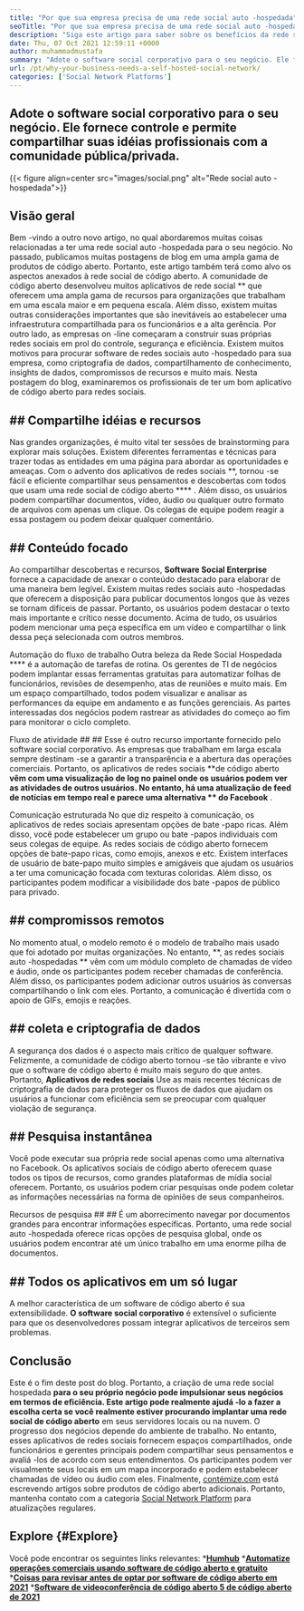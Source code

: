 ```yaml
---
title: "Por que sua empresa precisa de uma rede social auto -hospedada" 
seoTitle: "Por que sua empresa precisa de uma rede social auto -hospedada" 
description: "Siga este artigo para saber sobre os benefícios da rede social auto-hospedada para os negócios. Permite criar espaços públicos/privados para equipes e indivíduos." 
date: Thu, 07 Oct 2021 12:59:11 +0000
author: muhammadmustafa
summary: "Adote o software social corporativo para o seu negócio. Ele fornece controle e permite compartilhar suas idéias profissionais com a comunidade pública/privada." 
url: /pt/why-your-business-needs-a-self-hosted-social-network/
categories: ['Social Network Platforms']
---
```


## Adote o software social corporativo para o seu negócio. Ele fornece controle e permite compartilhar suas idéias profissionais com a comunidade pública/privada.

{{< figure align=center src="images/social.png" alt="Rede social auto -hospedada">}}


## Visão geral
Bem -vindo a outro novo artigo, no qual abordaremos muitas coisas relacionadas a ter uma rede social auto -hospedada para o seu negócio. No passado, publicamos muitas postagens de blog em uma ampla gama de produtos de código aberto. Portanto, este artigo também terá como alvo os aspectos anexados à rede social de código aberto. A comunidade de código aberto desenvolveu muitos aplicativos de rede social ** que oferecem uma ampla gama de recursos para organizações que trabalham em uma escala maior e em pequena escala. Além disso, existem muitas outras considerações importantes que são inevitáveis ​​ao estabelecer uma infraestrutura compartilhada para os funcionários e a alta gerência.
Por outro lado, as empresas on -line começaram a construir suas próprias redes sociais em prol do controle, segurança e eficiência. Existem muitos motivos para procurar software de redes sociais auto -hospedado para sua empresa, como criptografia de dados, compartilhamento de conhecimento, insights de dados, compromissos de recursos e muito mais. Nesta postagem do blog, examinaremos os profissionais de ter um bom aplicativo de código aberto para redes sociais.

## ## Compartilhe idéias e recursos
Nas grandes organizações, é muito vital ter sessões de brainstorming para explorar mais soluções. Existem diferentes ferramentas e técnicas para trazer todas as entidades em uma página para abordar as oportunidades e ameaças. Com o advento dos aplicativos de redes sociais **, tornou -se fácil e eficiente compartilhar seus pensamentos e descobertas com todos que usam uma rede social de código aberto  **** . Além disso, os usuários podem compartilhar documentos, vídeo, áudio ou qualquer outro formato de arquivos com apenas um clique. Os colegas de equipe podem reagir a essa postagem ou podem deixar qualquer comentário.

## ## Conteúdo focado
Ao compartilhar descobertas e recursos, **Software Social Enterprise**  fornece a capacidade de anexar o conteúdo destacado para elaborar de uma maneira bem legível. Existem muitas redes sociais auto -hospedadas que oferecem a disposição para publicar documentos longos que às vezes se tornam difíceis de passar. Portanto, os usuários podem destacar o texto mais importante e crítico nesse documento. Acima de tudo, os usuários podem mencionar uma peça específica em um vídeo e compartilhar o link dessa peça selecionada com outros membros.

Automação do fluxo de trabalho
Outra beleza da Rede Social Hospedada  ****  é a automação de tarefas de rotina. Os gerentes de TI de negócios podem implantar essas ferramentas gratuitas para automatizar folhas de funcionários, revisões de desempenho, atas de reuniões e muito mais. Em um espaço compartilhado, todos podem visualizar e analisar as performances da equipe em andamento e as funções gerenciais. As partes interessadas dos negócios podem rastrear as atividades do começo ao fim para monitorar o ciclo completo.

Fluxo de atividade ## ## 
Esse é outro recurso importante fornecido pelo software social corporativo. As empresas que trabalham em larga escala sempre destinam -se a garantir a transparência e a abertura das operações comerciais. Portanto, os aplicativos de redes sociais **de código aberto  **vêm com uma visualização de log no painel onde os usuários podem ver as atividades de outros usuários. No entanto, há uma atualização de feed de notícias em tempo real e parece uma alternativa **  do Facebook** .

Comunicação estruturada
No que diz respeito à comunicação, os aplicativos de redes sociais apresentam opções de bate -papo ricas. Além disso, você pode estabelecer um grupo ou bate -papos individuais com seus colegas de equipe. As redes sociais de código aberto fornecem opções de bate-papo ricas, como emojis, anexos e etc. Existem interfaces de usuário de bate-papo muito simples e amigáveis ​​que ajudam os usuários a ter uma comunicação focada com texturas coloridas. Além disso, os participantes podem modificar a visibilidade dos bate -papos de público para privado.

## ## compromissos remotos
No momento atual, o modelo remoto é o modelo de trabalho mais usado que foi adotado por muitas organizações. No entanto, **, as redes sociais auto -hospedadas ** vêm com um módulo completo de chamadas de vídeo e áudio, onde os participantes podem receber chamadas de conferência. Além disso, os participantes podem adicionar outros usuários às conversas compartilhando o link com eles. Portanto, a comunicação é divertida com o apoio de GIFs, emojis e reações.

## ## coleta e criptografia de dados
A segurança dos dados é o aspecto mais crítico de qualquer software. Felizmente, a comunidade de código aberto tornou -se tão vibrante e vivo que o software de código aberto é muito mais seguro do que antes. Portanto, **Aplicativos de redes sociais**  Use as mais recentes técnicas de criptografia de dados para proteger os fluxos de dados que ajudam os usuários a funcionar com eficiência sem se preocupar com qualquer violação de segurança.

## ## Pesquisa instantânea
Você pode executar sua própria rede social apenas como uma alternativa no Facebook. Os aplicativos sociais de código aberto oferecem quase todos os tipos de recursos, como grandes plataformas de mídia social oferecem. Portanto, os usuários podem criar pesquisas onde podem coletar as informações necessárias na forma de opiniões de seus companheiros.

Recursos de pesquisa ## ## 
É um aborrecimento navegar por documentos grandes para encontrar informações específicas. Portanto, uma rede social auto -hospedada oferece ricas opções de pesquisa global, onde os usuários podem encontrar até um único trabalho em uma enorme pilha de documentos.

## ## Todos os aplicativos em um só lugar
A melhor característica de um software de código aberto é sua extensibilidade. **O software social corporativo**  é extensível o suficiente para que os desenvolvedores possam integrar aplicativos de terceiros sem problemas.

## Conclusão
Este é o fim deste post do blog. Portanto, a criação de uma rede social hospedada **para o seu próprio negócio pode impulsionar seus negócios em termos de eficiência. Este artigo pode realmente ajudá -lo a fazer a escolha certa se você realmente estiver procurando implantar uma rede social de código aberto**  em seus servidores locais ou na nuvem. O progresso dos negócios depende do ambiente de trabalho. No entanto, esses aplicativos de redes sociais fornecem espaços compartilhados, onde funcionários e gerentes principais podem compartilhar seus pensamentos e avaliá -los de acordo com seus entendimentos. Os participantes podem ver visualmente seus locais em um mapa incorporado e podem estabelecer chamadas de vídeo ou áudio com eles.
Finalmente, [contémize.com][1] está escrevendo artigos sobre produtos de código aberto adicionais. Portanto, mantenha contato com a categoria [Social Network Platform][2] para atualizações regulares.

## Explore   {#Explore}
Você pode encontrar os seguintes links relevantes:
  ***[Humhub][3]** 
  ***[Automatize operações comerciais usando software de código aberto e gratuito][4]** 
  ***[Coisas para revisar antes de optar por software de código aberto em 2021][5]** 
  *[**Software de videoconferência de código aberto 5 de código aberto de 2021** ][6]

  
[1]: https://www.containerize.com/
[2]: https://products.containerize.com/social-network-platforms/
[3]: https://products.containerize.com/social-network-platforms/humhub/
[4]: https://blog.containerize.com/blogging/automate-business-operations-using-open-source-software/
[5]: https://blog.containerize.com/cmdb-software/things-to-review-before-opting-open-source-software-in-2021/
[6]: https://blog.containerize.com/video-conferencing-software/top-5-open-source-video-conferencing-software-of-2021/
